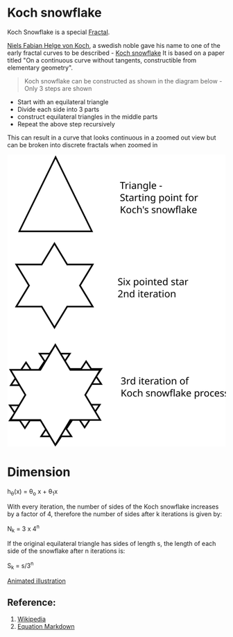 
# Koch snowflake

Koch Snowflake is a special [Fractal](https://en.wikipedia.org/wiki/Fractal).

[Niels Fabian Helge von Koch](https://en.wikipedia.org/wiki/Helge_von_Koch), a swedish noble gave his name to one of the early fractal curves to be described - [Koch snowflake](https://en.wikipedia.org/wiki/Koch_snowflake)
It is based on a paper titled "On a continuous curve without tangents, constructible from elementary geometry".

> Koch snowflake can be constructed as shown in the diagram below - Only 3 steps are shown
* Start with an equilateral triangle
* Divide each side into 3 parts
* construct equilateral triangles in the middle parts
* Repeat the above step recursively

This can result in a curve that looks continuous in a zoomed out view but can be broken into discrete fractals when zoomed in



![Fractal Image](Harshitha-koch_iteration.svg)


# Dimension 
h<sub>&theta;</sub>(x) = &theta;<sub>o</sub> x + &theta;<sub>1</sub>x

With every iteration, the number of sides of the Koch snowflake increases by a factor of 4, therefore the number of sides after k iterations is given by:

N<sub>k</sub> = 3 x 4<sup>n</sup>


If the original equilateral triangle has sides of length s, the length of each side of the snowflake after n iterations is:

S<sub>k</sub> = s/3<sup>n</sup>



[Animated illustration](https://en.wikipedia.org/wiki/Koch_snowflake#/media/File:Kochsim.gif)

## Reference: 

1. [Wikipedia](https://en.wikipedia.org/wiki/Koch_snowflake)
2. [Equation Markdown](https://stackoverflow.com/questions/11256433/how-to-show-math-equations-in-general-githubs-markdownnot-githubs-blog)

